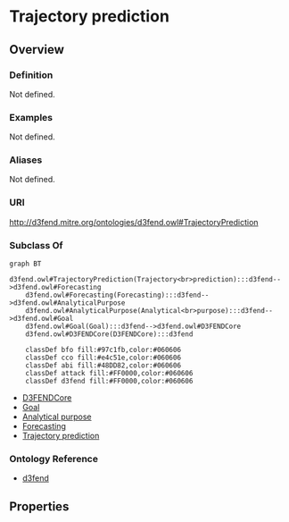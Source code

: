 # Trajectory prediction

## Overview

### Definition
Not defined.

### Examples
Not defined.

### Aliases
Not defined.

### URI
http://d3fend.mitre.org/ontologies/d3fend.owl#TrajectoryPrediction

### Subclass Of
```mermaid
graph BT
    d3fend.owl#TrajectoryPrediction(Trajectory<br>prediction):::d3fend-->d3fend.owl#Forecasting
    d3fend.owl#Forecasting(Forecasting):::d3fend-->d3fend.owl#AnalyticalPurpose
    d3fend.owl#AnalyticalPurpose(Analytical<br>purpose):::d3fend-->d3fend.owl#Goal
    d3fend.owl#Goal(Goal):::d3fend-->d3fend.owl#D3FENDCore
    d3fend.owl#D3FENDCore(D3FENDCore):::d3fend
    
    classDef bfo fill:#97c1fb,color:#060606
    classDef cco fill:#e4c51e,color:#060606
    classDef abi fill:#48DD82,color:#060606
    classDef attack fill:#FF0000,color:#060606
    classDef d3fend fill:#FF0000,color:#060606
```

- [D3FENDCore](/docs/ontology/reference/model/D3FENDCore/D3FENDCore.md)
- [Goal](/docs/ontology/reference/model/D3FENDCore/Goal/Goal.md)
- [Analytical purpose](/docs/ontology/reference/model/D3FENDCore/Goal/Analytical%20purpose/Analytical%20purpose.md)
- [Forecasting](/docs/ontology/reference/model/D3FENDCore/Goal/Analytical%20purpose/Forecasting/Forecasting.md)
- [Trajectory prediction](/docs/ontology/reference/model/D3FENDCore/Goal/Analytical%20purpose/Forecasting/Trajectory%20prediction/Trajectory%20prediction.md)


### Ontology Reference
- [d3fend](http://d3fend.mitre.org/ontologies/d3fend.owl#)

## Properties
